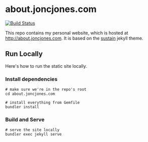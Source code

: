 # about.joncjones.com

[![Build Status](https://travis-ci.com/jjones646/joncjones.com.svg?token=66obJcyszSPDZ5hfAzfP)](https://travis-ci.com/jjones646/joncjones.com?token=66obJcyszSPDZ5hfAzfP)

This repo contains my personal website, which is hosted at <http://about.joncjones.com>. It is based on the [sustain](https://github.com/biomadeira/sustain) jekyll theme.

## Run Locally

Here's how to run the static site locally.

### Install dependencies

```
# make sure we're in the repo's root
cd about.joncjones.com

# install everything from Gemfile
bundler install
```

### Build and Serve

```
# serve the site locally
bundler exec jekyll serve
```
